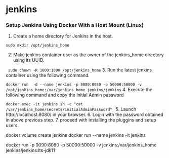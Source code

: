 # jenkins

### Setup Jenkins Using Docker With a Host Mount (Linux)

1. Create a home directory for Jenkins in the host.

 ```sudo mkdir /opt/jenkins_home ```

2. Make jenkins container user as the owner of the jenkins_home directory using its UUID.

 ``` sudo chown -R 1000:1000 /opt/jenkins_home```
3. Run the latest jenkins container using the following command.

 ``` docker run  -d --name jenkins -p 8080:8080 -p 50000:50000 -v /opt/jenkins_home:/var/jenkins_home jenkins/jenkins ```
4. Execute the following command and copy the Initial Admin password

   ```docker exec -it jenkins sh -c "cat /var/jenkins_home/secrets/initialAdminPassword" ```
5. Launch http://localhost:8080/ in your browser.
6. Login with the password obtained in above previous step.
7. proceed with installing the pluggins and setup users.



 docker volume create jenkins
 docker run --name jenkins -it jenkins

 docker run -p 9090:8080 -p 50000:50000 -v jenkins:/var/jenkins_home jenkins/jenkins:lts-jdk11

